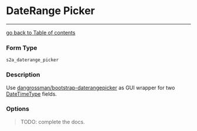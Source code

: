 # DateRange Picker
---------------------------------------

[go back to Table of contents][back-to-index]

[back-to-index]: https://github.com/symfony2admingenerator/FormExtensionsBundle/blob/master/Resources/doc/documentation.md

[symfony-datetimetype]: http://symfony.com/doc/current/reference/forms/types/datetime.html
[dangrossman-daterangepicker]: https://github.com/dangrossman/bootstrap-daterangepicker

### Form Type

 `s2a_daterange_picker`
 
### Description

Use [dangrossman/bootstrap-daterangepicker][dangrossman-daterangepicker] as GUI wrapper for two
[DateTimeType][symfony-datetimetype] fields.

### Options

> TODO: complete the docs.
